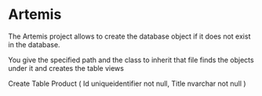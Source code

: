 <h1>Artemis</h1>
The Artemis project allows to create the database object if it does not exist in the database.


You give the specified path and the class to inherit that file finds the objects under it and creates the table views


  Create Table Product (
    Id uniqueidentifier not null,
    Title  nvarchar not null
   )
  
 

